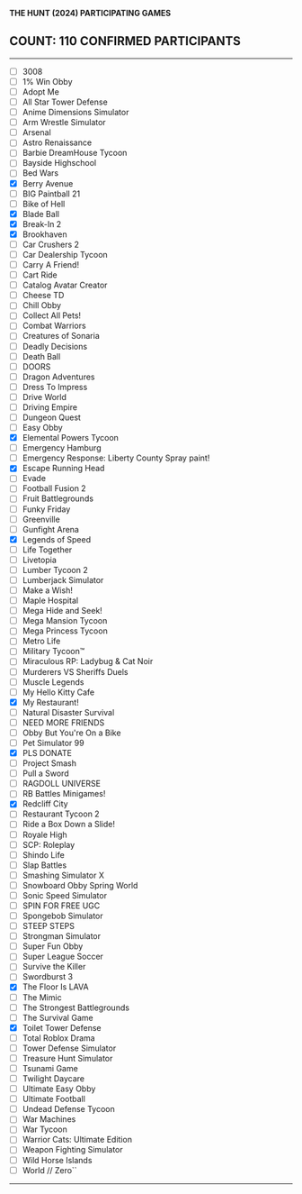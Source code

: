  **THE HUNT (2024) PARTICIPATING GAMES**
## **COUNT: 110 CONFIRMED PARTICIPANTS**

---
- [ ] 3008
- [ ] 1% Win Obby
- [ ] Adopt Me
- [ ] All Star Tower Defense
- [ ] Anime Dimensions Simulator
- [ ] Arm Wrestle Simulator
- [ ] Arsenal
- [ ] Astro Renaissance
- [ ] Barbie DreamHouse Tycoon
- [ ] Bayside Highschool
- [ ] Bed Wars
- [x] Berry Avenue
- [ ] BIG Paintball 21
- [ ] Bike of Hell
- [x] Blade Ball
- [x] Break-In 2
- [x] Brookhaven
- [ ] Car Crushers 2
- [ ] Car Dealership Tycoon
- [ ] Carry A Friend!
- [ ] Cart Ride
- [ ] Catalog Avatar Creator
- [ ] Cheese TD
- [ ] Chill Obby
- [ ] Collect All Pets!
- [ ] Combat Warriors
- [ ] Creatures of Sonaria
- [ ] Deadly Decisions
- [ ] Death Ball
- [ ] DOORS
- [ ] Dragon Adventures
- [ ] Dress To Impress
- [ ] Drive World
- [ ] Driving Empire
- [ ] Dungeon Quest
- [ ] Easy Obby
- [x] Elemental Powers Tycoon
- [ ] Emergency Hamburg
- [ ] Emergency Response: Liberty County Spray paint!
- [x] Escape Running Head
- [ ] Evade
- [ ] Football Fusion 2
- [ ] Fruit Battlegrounds
- [ ] Funky Friday
- [ ] Greenville
- [ ] Gunfight Arena
- [x] Legends of Speed
- [ ] Life Together
- [ ] Livetopia
- [ ] Lumber Tycoon 2
- [ ] Lumberjack Simulator
- [ ] Make a Wish!
- [ ] Maple Hospital
- [ ] Mega Hide and Seek!
- [ ] Mega Mansion Tycoon
- [ ] Mega Princess Tycoon
- [ ] Metro Life
- [ ] Military Tycoon™
- [ ] Miraculous RP: Ladybug & Cat Noir
- [ ] Murderers VS Sheriffs Duels
- [ ] Muscle Legends
- [ ] My Hello Kitty Cafe
- [x] My Restaurant!
- [ ] Natural Disaster Survival
- [ ] NEED MORE FRIENDS
- [ ] Obby But You're On a Bike
- [ ] Pet Simulator 99
- [x] PLS DONATE
- [ ] Project Smash
- [ ] Pull a Sword
- [ ] RAGDOLL UNIVERSE
- [ ] RB Battles Minigames!
- [x] Redcliff City
- [ ] Restaurant Tycoon 2
- [ ] Ride a Box Down a Slide!
- [ ] Royale High
- [ ] SCP: Roleplay
- [ ] Shindo Life
- [ ] Slap Battles
- [ ] Smashing Simulator X
- [ ] Snowboard Obby Spring World
- [ ] Sonic Speed Simulator
- [ ] SPIN FOR FREE UGC
- [ ] Spongebob Simulator
- [ ] STEEP STEPS
- [ ] Strongman Simulator
- [ ] Super Fun Obby
- [ ] Super League Soccer
- [ ] Survive the Killer
- [ ] Swordburst 3
- [x] The Floor Is LAVA
- [ ] The Mimic
- [ ] The Strongest Battlegrounds
- [ ] The Survival Game
- [x] Toilet Tower Defense
- [ ] Total Roblox Drama
- [ ] Tower Defense Simulator
- [ ] Treasure Hunt Simulator
- [ ] Tsunami Game
- [ ] Twilight Daycare
- [ ] Ultimate Easy Obby
- [ ] Ultimate Football
- [ ] Undead Defense Tycoon
- [ ] War Machines
- [ ] War Tycoon
- [ ] Warrior Cats: Ultimate Edition
- [ ] Weapon Fighting Simulator
- [ ] Wild Horse Islands
- [ ] World // Zero``
---
